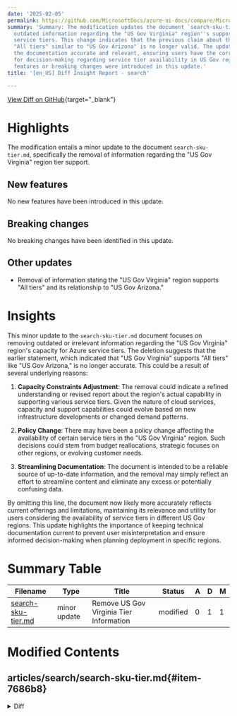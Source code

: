 ```yaml
---
date: '2025-02-05'
permalink: https://github.com/MicrosoftDocs/azure-ai-docs/compare/MicrosoftDocs:89e0bdf...MicrosoftDocs:d46a0e8
summary: 'Summary: The modification updates the document `search-sku-tier.md` by removing
  outdated information regarding the "US Gov Virginia" region''s support for Azure
  service tiers. This change indicates that the previous claim about the region supporting
  "All tiers" similar to "US Gov Arizona" is no longer valid. The update aims to keep
  the documentation accurate and relevant, ensuring users have the correct information
  for decision-making regarding service tier availability in US Gov regions. No new
  features or breaking changes were introduced in this update.'
title: '[en_US] Diff Insight Report - search'

---
```


[View Diff on GitHub](https://github.com/MicrosoftDocs/azure-ai-docs/compare/MicrosoftDocs:89e0bdf...MicrosoftDocs:d46a0e8){target="_blank"}

# Highlights
The modification entails a minor update to the document `search-sku-tier.md`, specifically the removal of information regarding the "US Gov Virginia" region tier support.

## New features
No new features have been introduced in this update.

## Breaking changes
No breaking changes have been identified in this update.

## Other updates
- Removal of information stating the "US Gov Virginia" region supports "All tiers" and its relationship to "US Gov Arizona."

# Insights

This minor update to the `search-sku-tier.md` document focuses on removing outdated or irrelevant information regarding the "US Gov Virginia" region's capacity for Azure service tiers. The deletion suggests that the earlier statement, which indicated that "US Gov Virginia" supports "All tiers" like "US Gov Arizona," is no longer accurate. This could be a result of several underlying reasons:

1. **Capacity Constraints Adjustment**: The removal could indicate a refined understanding or revised report about the region's actual capability in supporting various service tiers. Given the nature of cloud services, capacity and support capabilities could evolve based on new infrastructure developments or changed demand patterns.

2. **Policy Change**: There may have been a policy change affecting the availability of certain service tiers in the "US Gov Virginia" region. Such decisions could stem from budget reallocations, strategic focuses on other regions, or evolving customer needs.

3. **Streamlining Documentation**: The document is intended to be a reliable source of up-to-date information, and the removal may simply reflect an effort to streamline content and eliminate any excess or potentially confusing data.

By omitting this line, the document now likely more accurately reflects current offerings and limitations, maintaining its relevance and utility for users considering the availability of service tiers in different US Gov regions. This update highlights the importance of keeping technical documentation current to prevent user misinterpretation and ensure informed decision-making when planning deployment in specific regions.

# Summary Table
|  Filename  | Type |    Title    | Status | A  | D  | M  |
|------------|------|-------------|--------|----|----|----|
| [search-sku-tier.md](#item-7686b8) | minor update | Remove US Gov Virginia Tier Information | modified | 0 | 1 | 1 | 


# Modified Contents
## articles/search/search-sku-tier.md{#item-7686b8}

<details>
<summary>Diff</summary>
````diff
@@ -62,7 +62,6 @@ Currently, several regions are capacity-constrained for specific tiers and can't
 | France Central | Basic, S1| Sweden Central, Switzerland North|
 | North Europe | All tiers | Sweden Central, Switzerland North|
 | West Europe | All tiers | Sweden Central, Switzerland North|
-| US Gov Virginia | All tiers | US Gov Arizona |
 
 ## Feature availability by tier
 
````
</details>

### Summary

```json
{
    "modification_type": "minor update",
    "modification_title": "Remove US Gov Virginia Tier Information"
}
```

### Explanation
The code diff indicates a minor update to the document `search-sku-tier.md`. It involves a single deletion in the table under the section discussing capacity constraints for specific tiers across regions. The line pertaining to the "US Gov Virginia" region, which stated that it supports "All tiers" and its relation to "US Gov Arizona," has been removed. This change likely reflects an update to the availability of service tiers, possibly due to adjustments in capacity constraints or changes in policy regarding service offerings in that region.


